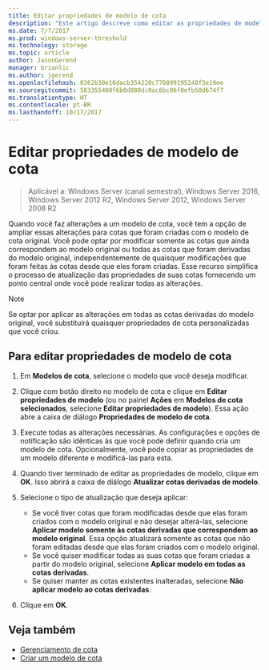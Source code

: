 ```yaml
---
title: Editar propriedades de modelo de cota
description: "Este artigo descreve como editar as propriedades de modelo de cota para estender alterações para cotas criadas com o modelo de cota original"
ms.date: 7/7/2017
ms.prod: windows-server-threshold
ms.technology: storage
ms.topic: article
author: JasonGerend
manager: brianlic
ms.author: jgerend
ms.openlocfilehash: 0362b30e16dacb354220c770899195240f3e19ee
ms.sourcegitcommit: 583355400f6b0d880dc0ac6bc06f0efb50d674f7
ms.translationtype: HT
ms.contentlocale: pt-BR
ms.lasthandoff: 10/17/2017
---
```

# <a name="edit-quota-template-properties"></a>Editar propriedades de modelo de cota

> Aplicável a: Windows Server (canal semestral), Windows Server 2016, Windows Server 2012 R2, Windows Server 2012, Windows Server 2008 R2

Quando você faz alterações a um modelo de cota, você tem a opção de ampliar essas alterações para cotas que foram criadas com o modelo de cota original. Você pode optar por modificar somente as cotas que ainda correspondem ao modelo original ou todas as cotas que foram derivadas do modelo original, independentemente de quaisquer modificações que foram feitas às cotas desde que eles foram criadas. Esse recurso simplifica o processo de atualização das propriedades de suas cotas fornecendo um ponto central onde você pode realizar todas as alterações.

> [!Note]
> Se optar por aplicar as alterações em todas as cotas derivadas do modelo original, você substituirá quaisquer propriedades de cota personalizadas que você criou.

## <a name="to-edit-quota-template-properties"></a>Para editar propriedades de modelo de cota

1.  Em **Modelos de cota**, selecione o modelo que você deseja modificar.

2.  Clique com botão direito no modelo de cota e clique em **Editar propriedades de modelo** (ou no painel **Ações** em **Modelos de cota selecionados**, selecione **Editar propriedades de modelo**). Essa ação abre a caixa de diálogo **Propriedades de modelo de cota**.

3.  Execute todas as alterações necessárias. As configurações e opções de notificação são idênticas às que você pode definir quando cria um modelo de cota. Opcionalmente, você pode copiar as propriedades de um modelo diferente e modificá-las para esta.

4.  Quando tiver terminado de editar as propriedades de modelo, clique em **OK**. Isso abrirá a caixa de diálogo **Atualizar cotas derivadas de modelo**.

5.  Selecione o tipo de atualização que deseja aplicar:

    -   Se você tiver cotas que foram modificadas desde que elas foram criados com o modelo original e não desejar alterá-las, selecione **Aplicar modelo somente às cotas derivadas que correspondem ao modelo original**. Essa opção atualizará somente as cotas que não foram editadas desde que elas foram criados com o modelo original.
    -   Se você quiser modificar todas as suas cotas que foram criadas a partir do modelo original, selecione **Aplicar modelo em todas as cotas derivadas**.
    -   Se quiser manter as cotas existentes inalteradas, selecione **Não aplicar modelo ao cotas derivadas**.

6.  Clique em **OK**.

## <a name="see-also"></a>Veja também

-   [Gerenciamento de cota](quota-management.md)
-   [Criar um modelo de cota](create-quota-template.md)


